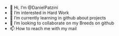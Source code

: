 - 👋 Hi, I’m @DanielPatzini
- 👀 I’m interested in Hard Work
- 🌱 I’m currently learning in github about projects
- 💞️ I’m looking to collaborate on my Breeds on github 
- 📫 How to reach me with my mail                                                                                                                                            
 
<!---
DanielPatzini/DanielPatzini is a ✨ special ✨ repository because its `README.md` (this file) appears on your GitHub profile.
You can click the Preview link to take a look at your changes.
--->
